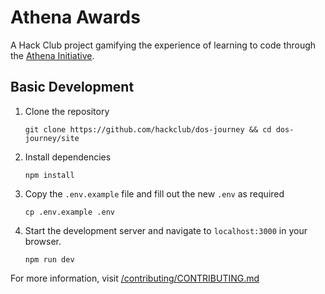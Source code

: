 # Athena Awards
A Hack Club project gamifying the experience of learning to code through the [Athena Initiative](https://athena.hackclub.com).


## Basic Development

1. Clone the repository

    ```
    git clone https://github.com/hackclub/dos-journey && cd dos-journey/site
    ```

2. Install dependencies

    ```
    npm install
    ```

3. Copy the `.env.example` file and fill out the new `.env` as required

    ```
    cp .env.example .env
    ```

3. Start the development server and navigate to `localhost:3000` in your browser.

    ```
    npm run dev
    ```


For more information, visit [/contributing/CONTRIBUTING.md](/contributing/CONTRIBUTING.md)